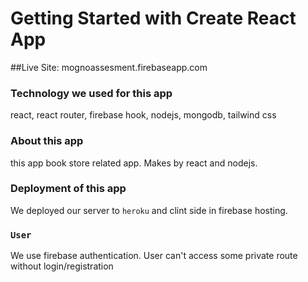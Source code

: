 # Getting Started with Create React App
##Live Site: mognoassesment.firebaseapp.com

### Technology we used for this app
react, react router, firebase hook, nodejs, mongodb, tailwind css

### About this app
this app book store related app. Makes by react and nodejs.

### Deployment of this app
We deployed our server to `heroku` and clint side in firebase hosting.

### `User`
We use firebase authentication. User can't access some private route without login/registration
